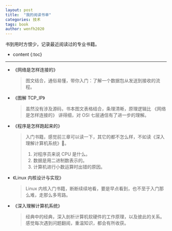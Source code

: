 ```yaml
---
layout: post
title:  "我的阅读书单"
categories: 技术
tags: book
author: wenfh2020
---
```


书到用时方恨少，记录最近阅读过的专业书籍。






* content
{:toc}

---

* 《网络是怎样连接的》
  
  > 图文结合，通俗易懂，带你入门：了解一个数据包从发送到接收的流程。

* 《图解 TCP_IP》
  
  > 虽然没有涉及源码，书本图文表格结合，条理清晰，原理逻辑比 《网络是怎样连接的》 讲得细，对 OSI 七层通信有了进一步的理解。

* 《程序是怎样跑起来的》
  > 入门书籍，感觉前三章可以读一下，其它的都不怎么样，不如读《深入理解计算机系统》🐶。
  > 1. 对程序员来说 CPU 是什么。
  > 2. 数据是用二进制数表示的。
  > 3. 计算机进行小数运算时出错的原因。

* 《Linux 内核设计与实现》

  > Linux 内核入门书籍，断断续续地看，要是早点看到，也不至于入门那么难，走那么多弯路。

* 《深入理解计算机系统》

  > 经典中的经典，深入剖析计算机软硬件的工作原理，以及彼此的关系。感觉每次遇到问题翻阅，重温知识，都会有所收获。
